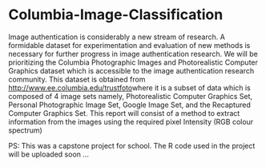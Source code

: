 # Columbia-Image-Classification

Image authentication is considerably a new stream of research. A formidable dataset for experimentation and evaluation of new methods is necessary for further progress in image authentication research. We will be prioritizing the Columbia Photographic Images and Photorealistic Computer Graphics dataset which is accessible to the image authentication research community. This dataset is obtained from http://www.ee.columbia.edu/trustfoto​ where it is a subset of data which is composed of 4 image sets namely, Photorealistic Computer Graphics Set, Personal Photographic Image Set, Google Image Set, and the Recaptured Computer Graphics Set. This report will consist of a method to extract information from the images using the required pixel Intensity (RGB colour spectrum)

PS: This was a capstone project for school. The R code used in the project will be uploaded soon ...
